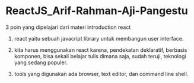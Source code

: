 # ReactJS_Arif-Rahman-Aji-Pangestu

3 poin yang dipelajari dari materi introduction react

1. react yaitu sebuah javacript library untuk membangun user interface.

2. kita harus menggunakan react karena, pendekatan deklaratif, berbasis komponen, bisa sekali belajar tulis dimana saja, sudah teruji, teknologi yang sedang populer.

3. tools yang digunakan ada browser, text editor, dan command line shell.